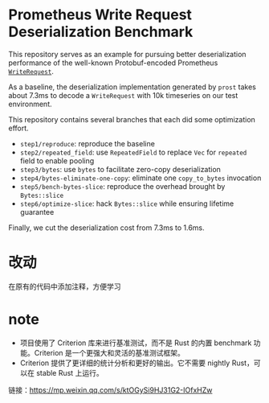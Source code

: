 # Prometheus Write Request Deserialization Benchmark

This repository serves as an example for pursuing better deserialization performance of the well-known 
Protobuf-encoded Prometheus [`WriteRequest`](https://github.com/prometheus/prometheus/blob/c6a42f88915b4cd3076e93a3f8c5595a4ee934f1/prompb/remote.proto#L22).

As a baseline, the deserialization implementation generated by `prost` takes about 7.3ms to decode a `WriteRequest` with 10k timeseries on our test environment.

This repository contains several branches that each did some optimization effort.

- `step1/reproduce`: reproduce the baseline
- `step2/repeated_field`: use `RepeatedField` to replace `Vec` for `repeated` field to enable pooling
- `step3/bytes`: use `bytes` to facilitate zero-copy deserialization
- `step4/bytes-eliminate-one-copy`: eliminate one `copy_to_bytes` invocation
- `step5/bench-bytes-slice`: reproduce the overhead brought by `Bytes::slice`
- `step6/optimize-slice`: hack `Bytes::slice` while ensuring lifetime guarantee

Finally, we cut the deserialization cost from 7.3ms to 1.6ms.

# 改动
在原有的代码中添加注释，方便学习

# note
* 项目使用了 Criterion 库来进行基准测试，而不是 Rust 的内置 benchmark 功能。Criterion 是一个更强大和灵活的基准测试框架。
*  Criterion 提供了更详细的统计分析和更好的输出。它不需要 nightly Rust，可以在 stable Rust 上运行。 

链接：https://mp.weixin.qq.com/s/ktOGySi9HJ31G2-IOfxHZw
